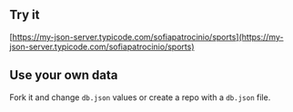 ## Try it

[https://my-json-server.typicode.com/sofiapatrocinio/sports](https://my-json-server.typicode.com/sofiapatrocinio/sports)

## Use your own data

Fork it and change `db.json` values or create a repo with a `db.json` file.
